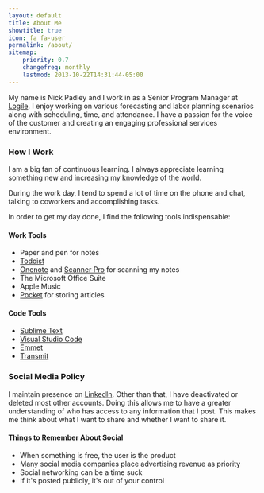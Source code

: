 ```yaml
---
layout: default
title: About Me
showtitle: true
icon: fa fa-user
permalink: /about/
sitemap:
    priority: 0.7
    changefreq: monthly
    lastmod: 2013-10-22T14:31:44-05:00
---
```


My name is Nick Padley and I work in as a Senior Program Manager at <a href="https://www.logile.com">Logile</a>. I enjoy working on various forecasting and labor planning scenarios along with scheduling, time, and attendance. I have a passion for the voice of the customer and creating an engaging professional services environment.

### How I Work

I am a big fan of continuous learning. I always appreciate learning something new and increasing my knowledge of the world.

During the work day, I tend to spend a lot of time on the phone and chat, talking to coworkers and accomplishing tasks.

In order to get my day done, I find the following tools indispensable:

#### Work Tools

* Paper and pen for notes
* [Todoist][todo]
* [Onenote] and [Scanner Pro][spro] for scanning my notes
* The Microsoft Office Suite
* Apple Music
* [Pocket] for storing articles

#### Code Tools
* [Sublime Text](http://www.sublimetext.com/)
* [Visual Studio Code](https://code.visualstudio.com)
* [Emmet](http://docs.emmet.io/)
* [Transmit](http://panic.com/transmit/)

### Social Media Policy

I maintain presence on [LinkedIn](http://www.linkedin.com/in/nickpadley). Other than that, I have deactivated or deleted most other accounts. Doing this allows me to have a greater understanding of who has access to any information that I post. This makes me think about what I want to share and whether I want to share it.

#### Things to Remember About Social

* When something is free, the user is the product
* Many social media companies place advertising revenue as priority
* Social networking can be a time suck
* If it's posted publicly, it's out of your control

[todo]: https://todoist.com "ToDo"
[Onenote]: https://www.onenote.com
[pocket]: http://getpocket.com/
[spro]: http://readdle.com/products/scannerpro/
